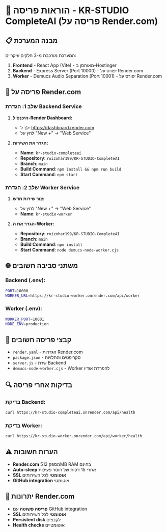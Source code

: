 # 🚀 הוראות פריסה - KR-STUDIO CompleteAI (פריסה על Render.com)

## 📋 **מבנה המערכת**

המערכת מורכבת מ-3 חלקים עיקריים:
1. **Frontend** - React App (Vite) - מאוחסן ב-Hostinger
2. **Backend** - Express Server (Port 10000) - יפורס על Render.com
3. **Worker** - Demucs Audio Separation (Port 10001) - יפורס על Render.com

## 🔧 **פריסה על Render.com**

### **שלב 1: הגדרת Backend Service**

1. **היכנס ל-Render Dashboard:**
   - לך ל: https://dashboard.render.com
   - לחץ על "New +" → "Web Service"

2. **הגדר את השירות:**
   - **Name**: `kr-studio-completeai`
   - **Repository**: `roizohar199/KR-STUDIO-CompleteAI`
   - **Branch**: `main`
   - **Build Command**: `npm install && npm run build`
   - **Start Command**: `npm start`

### **שלב 2: הגדרת Worker Service**

1. **צור שירות חדש:**
   - לחץ על "New +" → "Web Service"
   - **Name**: `kr-studio-worker`

2. **הגדר את ה-Worker:**
   - **Repository**: `roizohar199/KR-STUDIO-CompleteAI`
   - **Branch**: `main`
   - **Build Command**: `npm install`
   - **Start Command**: `node demucs-node-worker.cjs`

## 🌐 **משתני סביבה חשובים**

### **Backend (.env):**
```bash
PORT=10000
WORKER_URL=https://kr-studio-worker.onrender.com/api/worker
```

### **Worker (.env):**
```bash
WORKER_PORT=10001
NODE_ENV=production
```

## 📁 **קבצי פריסה חשובים**

- `render.yaml` - הגדרות Render.com
- `package.json` - סקריפטים והתלויות
- `server.js` - שרת Backend
- `demucs-node-worker.cjs` - Worker להפרדת אודיו

## 🔍 **בדיקות אחרי פריסה**

### **בדיקת Backend:**
```bash
curl https://kr-studio-completeai.onrender.com/api/health
```

### **בדיקת Worker:**
```bash
curl https://kr-studio-worker.onrender.com/api/worker/health
```

## ⚠️ **הערות חשובות**

- **Render.com** מספק 512MB RAM בחינם
- **Auto-sleep** אחרי 15 דקות של חוסר פעילות
- **SSL אוטומטי** לכל השירותים
- **GitHub integration** אוטומטי

## 🚀 **יתרונות Render.com**

- **פריסה פשוטה** עם GitHub integration
- **SSL אוטומטי** לכל השירותים
- **Persistent disk** לקבצים
- **Health checks** אוטומטיים
